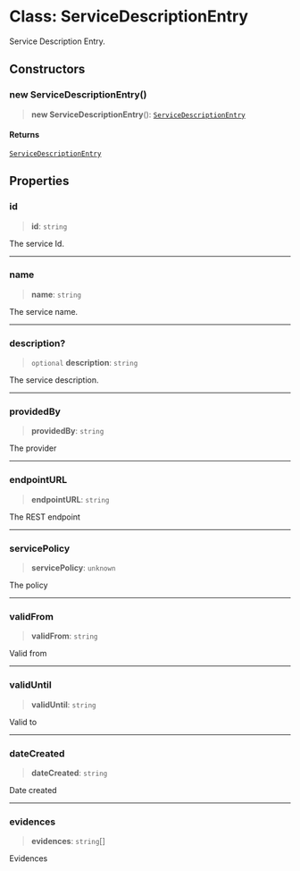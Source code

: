 # Class: ServiceDescriptionEntry

Service Description Entry.

## Constructors

### new ServiceDescriptionEntry()

> **new ServiceDescriptionEntry**(): [`ServiceDescriptionEntry`](ServiceDescriptionEntry.md)

#### Returns

[`ServiceDescriptionEntry`](ServiceDescriptionEntry.md)

## Properties

### id

> **id**: `string`

The service Id.

***

### name

> **name**: `string`

The service name.

***

### description?

> `optional` **description**: `string`

The service description.

***

### providedBy

> **providedBy**: `string`

The provider

***

### endpointURL

> **endpointURL**: `string`

The REST endpoint

***

### servicePolicy

> **servicePolicy**: `unknown`

The policy

***

### validFrom

> **validFrom**: `string`

Valid from

***

### validUntil

> **validUntil**: `string`

Valid to

***

### dateCreated

> **dateCreated**: `string`

Date created

***

### evidences

> **evidences**: `string`[]

Evidences

